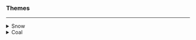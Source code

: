 ### Themes

___

<details>
<summary>Snow</summary>
<table>
	<tr>
		<th></th>
		<th>Labels</th>
		<th>Hex</th>
		<th>RGB</th>
		<th>HSL</th>
	</tr>
	<tr>
		<td><img src="assets/dark/pink.png" height="23" width="23"/></td>
		<td>Pink</td>
		<td><code>#e68ad3</code></td>
		<td><code>rgb(230, 138, 211)</code></td>
		<td><code>hsl(312, 65%, 72%)</code></td>
	</tr>
	<tr>
		<td><img src="assets/dark/red.png" height="23" width="23"/></td>
		<td>Red</td>
		<td><code>#e14747</code></td>
		<td><code>rgb(225, 71, 71)</code></td>
		<td><code>hsl(0, 72%, 58%)</code></td>
	</tr>
	<tr>
		<td><img src="assets/dark/orange.png" height="23" width="23"/></td>
		<td>Orange</td>
		<td><code>#e07946</code></td>
		<td><code>rgb(224, 121, 70)</code></td>
		<td><code>hsl(20, 71%, 58%)</code></td>
	</tr>
	<tr>
		<td><img src="assets/dark/yellow.png" height="23" width="23"/></td>
		<td>Yellow</td>
		<td><code>#f0d067</code></td>
		<td><code>rgb(240, 208, 103)</code></td>
		<td><code>hsl(46, 82%, 67%)</code></td>
	</tr>
	<tr>
		<td><img src="assets/dark/green.png" height="23" width="23"/></td>
		<td>Green</td>
		<td><code>#8be368</code></td>
		<td><code>rgb(139, 227, 104)</code></td>
		<td><code>hsl(103, 69%, 65%)</code></td>
	</tr>
	<tr>
		<td><img src="assets/dark/teal.png" height="23" width="23"/></td>
		<td>Teal</td>
		<td><code>#68e3b2</code></td>
		<td><code>rgb(104, 227, 178)</code></td>
		<td><code>hsl(156, 69%, 65%)</code></td>
	</tr>
	<tr>
		<td><img src="assets/dark/blue.png" height="23" width="23"/></td>
		<td>Blue</td>
		<td><code>#5bc5e3</code></td>
		<td><code>rgb(91, 197, 227)</code></td>
		<td><code>hsl(193, 71%, 62%)</code></td>
	</tr>
	<tr>
		<td><img src="assets/dark/purple.png" height="23" width="23"/></td>
		<td>Purple</td>
		<td><code>#7287fd</code></td>
		<td><code>rgb(114, 135, 253)</code></td>
		<td><code>hsl(231, 97%, 72%)</code></td>
	</tr>
	<tr>
		<td><img src="assets/dark/lavender.png" height="23" width="23"/></td>
		<td>Lavender</td>
		<td><code>#7287fd</code></td>
		<td><code>rgb(114, 135, 253)</code></td>
		<td><code>hsl(231, 97%, 72%)</code></td>
	</tr>
	<tr>
		<td><img src="assets/dark/mauve.png" height="23" width="23"/></td>
		<td>Mauve</td>
		<td><code>#8839ef</code></td>
		<td><code>rgb(136, 57, 239)</code></td>
		<td><code>hsl(266, 85%, 58%)</code></td>
	</tr>
	<tr>
		<td><img src="assets/light/text.png" height="23" width="23"/></td>
		<td>Text</td>
		<td><code>#4c4f69</code></td>
		<td><code>rgb(220, 226, 232)</code></td>
		<td><code>hsl(210, 21%, 89%)</code></td>
	</tr>
	<tr>
		<td><img src="assets/light/ash.png" height="23" width="23"/></td>
		<td>Ash</td>
		<td><code>#797f85</code></td>
		<td><code>rgb(121, 127, 133)</code></td>
		<td><code>hsl(210, 5%, 50%)</code></td>
	</tr>
	<tr>
		<td><img src="assets/light/accent.png" height="23" width="23"/></td>
		<td>Accent</td>
		<td><code>#494e52</code></td>
		<td><code>rgb(73, 78, 82)</code></td>
		<td><code>hsl(207, 6%, 30%)</code></td>
	</tr>
	<tr>
		<td><img src="assets/light/surface.png" height="23" width="23"/></td>
		<td>Overlay</td>
		<td><code>#32373b</code></td>
		<td><code>rgb(50, 55, 59)</code></td>
		<td><code>hsl(207, 8%, 21%)</code></td>
	</tr>
	<tr>
		<td><img src="assets/light/surface.png" height="23" width="23"/></td>
		<td>Surface</td>
		<td><code>#232629</code></td>
		<td><code>rgb(35, 38, 41)</code></td>
		<td><code>hsl(210, 8%, 15%)</code></td>
	</tr>
	<tr>
		<td><img src="assets/light/base.png" height="23" width="23"/></td>
		<td>Base</td>
		<td><code>#1b1d1f</code></td>
		<td><code>rgb(27, 29, 31)</code></td>
		<td><code>hsl(210, 7%, 11%)</code></td>
	</tr>
</table>
</details>

<details>
<summary>Coal</summary>
<table>
	<tr>
		<th></th>
		<th>Labels</th>
		<th>Hex</th>
		<th>RGB</th>
		<th>HSL</th>
	</tr>
	<tr>
		<td><img src="assets/dark/pink.png" height="23" width="23"/></td>
		<td>Pink</td>
		<td><code>#e68ad3</code></td>
		<td><code>rgb(230, 138, 211)</code></td>
		<td><code>hsl(312, 65%, 72%)</code></td>
	</tr>
	<tr>
		<td><img src="assets/dark/red.png" height="23" width="23"/></td>
		<td>Red</td>
		<td><code>#e14747</code></td>
		<td><code>rgb(225, 71, 71)</code></td>
		<td><code>hsl(0, 72%, 58%)</code></td>
	</tr>
	<tr>
		<td><img src="assets/dark/orange.png" height="23" width="23"/></td>
		<td>Orange</td>
		<td><code>#e07946</code></td>
		<td><code>rgb(224, 121, 70)</code></td>
		<td><code>hsl(20, 71%, 58%)</code></td>
	</tr>
	<tr>
		<td><img src="assets/dark/yellow.png" height="23" width="23"/></td>
		<td>Yellow</td>
		<td><code>#f0d067</code></td>
		<td><code>rgb(240, 208, 103)</code></td>
		<td><code>hsl(46, 82%, 67%)</code></td>
	</tr>
	<tr>
		<td><img src="assets/dark/green.png" height="23" width="23"/></td>
		<td>Green</td>
		<td><code>#8be368</code></td>
		<td><code>rgb(139, 227, 104)</code></td>
		<td><code>hsl(103, 69%, 65%)</code></td>
	</tr>
	<tr>
		<td><img src="assets/dark/teal.png" height="23" width="23"/></td>
		<td>Teal</td>
		<td><code>#68e3b2</code></td>
		<td><code>rgb(104, 227, 178)</code></td>
		<td><code>hsl(156, 69%, 65%)</code></td>
	</tr>
	<tr>
		<td><img src="assets/dark/blue.png" height="23" width="23"/></td>
		<td>Blue</td>
		<td><code>#5bc5e3</code></td>
		<td><code>rgb(91, 197, 227)</code></td>
		<td><code>hsl(193, 71%, 62%)</code></td>
	</tr>
	<tr>
		<td><img src="assets/dark/purple.png" height="23" width="23"/></td>
		<td>Purple</td>
		<td><code>#664fdb</code></td>
		<td><code>rgb(102, 79, 219)</code></td>
		<td><code>hsl(250, 66%, 58%)</code></td>
	</tr>
	<tr>
		<td><img src="assets/dark/lavender.png" height="23" width="23"/></td>
		<td>Lavender</td>
		<td><code>#8a67db</code></td>
		<td><code>rgb(138, 103, 219)</code></td>
		<td><code>hsl(258, 62%, 63%)</code></td>
	</tr>
	<tr>
		<td><img src="assets/dark/mauve.png" height="23" width="23"/></td>
		<td>Mauve</td>
		<td><code>#b64fdb</code></td>
		<td><code>rgb(182, 79, 219)</code></td>
		<td><code>hsl(284, 66%, 58%)</code></td>
	</tr>
	<tr>
		<td><img src="assets/dark/text.png" height="23" width="23"/></td>
		<td>Text</td>
		<td><code>#4c4f69</code></td>
		<td><code>rgb(220, 226, 232)</code></td>
		<td><code>hsl(210, 21%, 89%)</code></td>
	</tr>
	<tr>
		<td><img src="assets/dark/ash.png" height="23" width="23"/></td>
		<td>Ash</td>
		<td><code>#797f85</code></td>
		<td><code>rgb(121, 127, 133)</code></td>
		<td><code>hsl(210, 5%, 50%)</code></td>
	</tr>
	<tr>
		<td><img src="assets/dark/accent.png" height="23" width="23"/></td>
		<td>Accent</td>
		<td><code>#494e52</code></td>
		<td><code>rgb(73, 78, 82)</code></td>
		<td><code>hsl(207, 6%, 30%)</code></td>
	</tr>
	<tr>
		<td><img src="assets/dark/surface.png" height="23" width="23"/></td>
		<td>Overlay</td>
		<td><code>#32373b</code></td>
		<td><code>rgb(50, 55, 59)</code></td>
		<td><code>hsl(207, 8%, 21%)</code></td>
	</tr>
	<tr>
		<td><img src="assets/dark/surface.png" height="23" width="23"/></td>
		<td>Surface</td>
		<td><code>#232629</code></td>
		<td><code>rgb(35, 38, 41)</code></td>
		<td><code>hsl(210, 8%, 15%)</code></td>
	</tr>
	<tr>
		<td><img src="assets/dark/base.png" height="23" width="23"/></td>
		<td>Base</td>
		<td><code>#1b1d1f</code></td>
		<td><code>rgb(27, 29, 31)</code></td>
		<td><code>hsl(210, 7%, 11%)</code></td>
	</tr>
</table>
</details>

&nbsp;